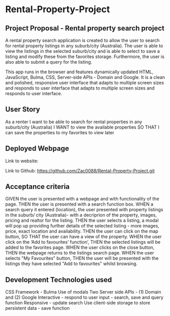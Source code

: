 # Rental-Property-Project


## Project Proposal - Rental property search project

A rental property search application is created to allow the user to search for rental property listings in any suburb/city (Australia). The user is able to view the listings in the selected suburb/city and is able to select to save a listing and modify these from the favorites storage. Furthermore, the user is also able to submit a query for the listing.   

This app runs in the browser and features dynamically updated HTML, JavaScript, Bulma, CSS, Server-side APIs - Domain and Google. It is a clean and polished, responsive user interface that adapts to multiple screen sizes and responds to user interface that adapts to multiple screen sizes and responds to user interface. 

## User Story
As a renter I want to be able to search for rental properties in any suburb/city (Australia)
I WANT to view the available properties
SO THAT I can save the properties to my favorites to view later 


## Deployed Webpage

Link to website:

Link to Github: https://github.com/Zac0088/Rental-Property-Project.git

## Acceptance criteria
GIVEN the user is presented with a webpage and with functionality of the page. 
THEN the user is presented with a search function box.
WHEN a search query it entered (location), the user presented with property listings in the suburb/ city (Australia)- with a decriprion of the property, images, pricing and realtor for the listing.
THEN the user selects a listing, a modal will pop up providing further details of the selected listing - more images, price, exact location and availability. 
THEN the user can click on the map button, 
SO THAT the user can have a view of the property. 
WHEN the user click on the ‘Add to favourites’ function’,
THEN the selected listings will be added to the favorites page. 
WHEN the user clicks on the close button,
THEN the webpage returns to the listings search page. 
WHEN the user selects "My Favourites" button,
THEN the user will be presented with the listings they have selected "Add to favourites" whilst browsing.

## Development Technologies used 

CSS Framework - Bulma
Use of modals
Two Server side APIs - (1) Domain and (2) Google
Interactive - respond to user input - search, save and query function
Responsive - update search
Use client-side storage to store persistent data - save function




